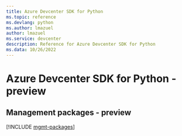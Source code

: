 ```yaml
---
title: Azure Devcenter SDK for Python
ms.topic: reference
ms.devlang: python
ms.author: lmazuel
author: lmazuel
ms.service: devcenter
description: Reference for Azure Devcenter SDK for Python
ms.data: 10/26/2022
---
```

# Azure Devcenter SDK for Python - preview

## Management packages - preview
[!INCLUDE [mgmt-packages](devcenter-mgmt-index.md)]